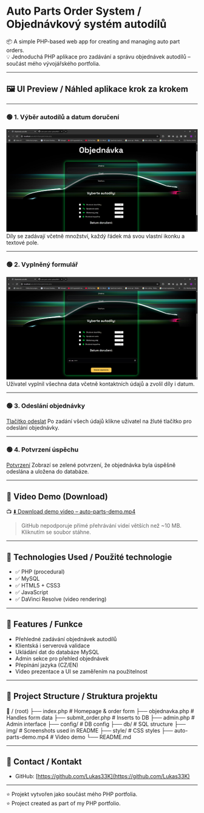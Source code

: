 # Auto Parts Order System / Objednávkový systém autodílů

📦 A simple PHP-based web app for creating and managing auto part orders.  
💡 Jednoduchá PHP aplikace pro zadávání a správu objednávek autodílů – součást mého vývojářského portfolia.

---

## 🖼️ UI Preview / Náhled aplikace krok za krokem

---

### 🟢 1. Výběr autodílů a datum doručení
![Formulář – prázdný stav](2.png)
Díly se zadávají včetně množství, každý řádek má svou vlastní ikonku a textové pole.

---

### 🟢 2. Vyplněný formulář
![Formulář – vyplněnž stav](3.png)
Uživatel vyplnil všechna data včetně kontaktních údajů a zvolil díly i datum.

---

### 🟢 3. Odeslání objednávky
[Tlačítko odeslat](4.png)
Po zadání všech údajů klikne uživatel na žluté tlačítko pro odeslání objednávky.

---

### 🟢 4. Potvrzení úspěchu
[Potvrzení](5.png)
Zobrazí se zelené potvrzení, že objednávka byla úspěšně odeslána a uložena do databáze.

---

## 🎥 Video Demo (Download)

📺 [⬇️ Download demo video – auto-parts-demo.mp4](auto-parts-demo.mp4)  
> GitHub nepodporuje přímé přehrávání videí větších než ~10 MB. Kliknutím se soubor stáhne.

---

## 🔧 Technologies Used / Použité technologie

- ✅ PHP (procedural)
- ✅ MySQL
- ✅ HTML5 + CSS3
- ✅ JavaScript
- ✅ DaVinci Resolve (video rendering)

---

## 🧩 Features / Funkce

- Přehledné zadávání objednávek autodílů
- Klientská i serverová validace
- Ukládání dat do databáze MySQL
- Admin sekce pro přehled objednávek
- Přepínání jazyka (CZ/EN)
- Video prezentace a UI se zaměřením na použitelnost

---

## 📂 Project Structure / Struktura projektu

📁 / (root)
├── index.php # Homepage & order form
├── objednavka.php # Handles form data
├── submit_order.php # Inserts to DB
├── admin.php # Admin interface
├── config/ # DB config
├── db/ # SQL structure
├── img/ # Screenshots used in README
├── style/ # CSS styles
├── auto-parts-demo.mp4 # Video demo
└── README.md

---

## 👤 Contact / Kontakt

- GitHub: [https://github.com/Lukas33K](https://github.com/Lukas33K)

---

⭐ Projekt vytvořen jako součást mého PHP portfolia.  
⭐ Project created as part of my PHP portfolio.

